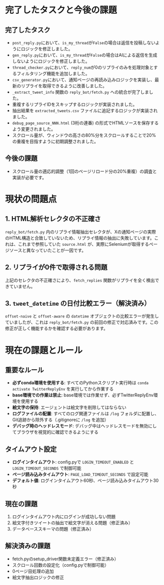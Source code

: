 # 完了したタスクと今後の課題

## 完了したタスク
- `post_reply.py`において、`is_my_thread`が`False`の場合は返信を投稿しないようにロジックを修正しました。
- `gen_reply.py`において、`is_my_thread`が`False`の場合はAIによる返信を生成しないようにロジックを修正しました。
- `thread_checker.py`において、`reply_num`が0のリプライのみを処理対象とするフィルタリング機能を追加しました。
- `csv_generator.py`において、通知ページの再読み込みロジックを実装し、最新のリプライを取得できるように改善しました。
- `_extract_tweet_info` 関数の `reply_bot/fetch.py` への統合が完了しました。
- 重複するリプライIDをスキップするロジックが実装されました。
- 抽出結果を `extracted_tweets.csv` ファイルに追記するロジックが実装されました。
- `debug_page_source_NNN.html` (3桁の連番) の形式でHTMLソースを保存するよう変更されました。
- スクロール量が、ウィンドウの高さの80%分をスクロールすることで20%の重複を目指すように初期調整されました。

## 今後の課題
- スクロール量の適応的調整（1回のページリロード分の20%重複）の調査と実装が必要です。

# 現状の問題点

## 1. HTML解析セレクタの不正確さ
`reply_bot/fetch.py` 内のリプライ情報抽出セレクタが、Xの通知ページの実際のHTML構造と合致していないため、リプライ情報の抽出に失敗しています。これは、これまで参照していた `source.html` が、実際にSeleniumが取得するページソースと異なっていたことが一因です。

## 2. リプライが0件で取得される問題
上記のセレクタの不正確さにより、`fetch_replies` 関数がリプライを全く検出できていません。

## 3. `tweet_datetime` の日付比較エラー（解決済み）
`offset-naive` と `offset-aware` の `datetime` オブジェクトの比較エラーが発生していましたが、これは `reply_bot/fetch.py` の前回の修正で対応済みです。この修正が正しく機能するかを確認する必要があります。

# 現在の課題とルール

## 重要なルール
- **必ずconda環境を使用する**: すべてのPythonスクリプト実行時は `conda activate TwitterReplyEnv` を実行してから作業する
- **base環境での作業は禁止**: base環境では作業せず、必ずTwitterReplyEnv環境を使用する
- **絵文字の保持**: エージェントは絵文字を削除してはならない
- **ログファイルの配置**: すべてのログ関連ファイルは `/log` フォルダに配置し、Git追跡から除外する（.gitignoreに `/log` を追加）
- **デバッグ時のヘッドレスモード**: デバッグ中はヘッドレスモードを無効にしてブラウザを視覚的に確認できるようにする

## タイムアウト設定
- **ログインタイムアウト**: config.pyで `LOGIN_TIMEOUT_ENABLED` と `LOGIN_TIMEOUT_SECONDS` で制御可能
- **ページ読み込みタイムアウト**: `PAGE_LOAD_TIMEOUT_SECONDS` で設定可能
- **デフォルト値**: ログインタイムアウト60秒、ページ読み込みタイムアウト30秒

## 現在の課題
1. ログインタイムアウト内にログインが成功しない問題
2. 絵文字付きツイートの抽出で絵文字が消える問題（修正済み）
3. データベーススキーマの問題（修正済み）

## 解決済みの課題
- fetch.pyのsetup_driver関数未定義エラー（修正済み）
- スクロール回数の設定化（config.pyで制御可能）
- 0ページ目処理の追加
- 絵文字抽出ロジックの修正 
